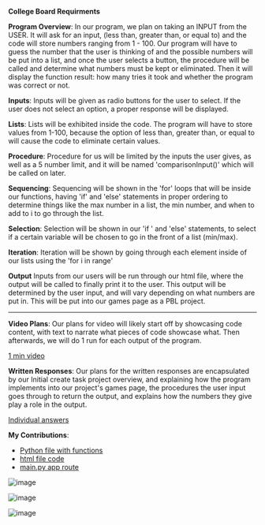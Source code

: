 **College Board Requirments**

**Program Overview**: 
In our program, we plan on taking an INPUT from the USER. It will ask for an input, (less than, greater than, or equal to) and the code will store numbers ranging from 1 - 100. Our program will have to guess the number that the user is thinking of and the possible numbers will be put into a list, and once the user selects a button, the procedure will be called and determine what numbers must be kept or eliminated. Then it will display the function result: how many tries it took and whether the program was correct or not.

**Inputs**:
Inputs will be given as radio buttons for the user to select. If the user does not select an option, a proper response will be displayed.

**Lists**:
Lists will be exhibited inside the code. The program will have to store values from 1-100, because the option of less than, greater than, or equal to will cause the code to eliminate certain values.

**Procedure**:
Procedure for us will be limited by the inputs the user gives, as well as a 5 number limit, and it will be named 'comparisonInput()' which will be called on later.

**Sequencing**: 
Sequencing will be shown in the 'for' loops that will be inside our functions, having 'if' and 'else' statements in proper ordering to determine things like the max number in a list, the min number, and when to add to i to go through the list.

**Selection**: 
Selection will be shown in our 'if ' and 'else' statements, to select if a certain variable will be chosen to go in the front of a list (min/max).

**Iteration**: 
Iteration will be shown by going through each element inside of our lists using the 'for i in range'

**Output**
Inputs from our users will be run through our html file, where the output will be called to finally print it to the user. This output will be determined by the user input, and will vary depending on what numbers are put in. This will be put into our games page as a PBL project.

------------------------------------------------------------------------------------------------------------------------

**Video Plans**: 
Our plans for video will likely start off by showcasing code content, with text to narrate what pieces of code showcase what. Then afterwards, we will do 1 run for each output of the program. 

[1 min video](https://drive.google.com/file/d/1E3Nsytqk7KPXpaM4Kpo0sdhcUufiKv-O/view?usp=sharing)

**Written Responses**: 
Our plans for the written responses are encapsulated by our Initial create task project overview, and explaining how the program implements into our project's games page, the procedures the user input goes through to return the output, and explains how the numbers they give play a role in the output. 

[Individual answers](https://docs.google.com/document/d/1zuJ0ZjySbj6A7cOa_FKLKmjovKmuj2vOkhrcBKFjGcM/edit?usp=sharing)

**My Contributions**:
* [Python file with functions](https://github.com/jar04/flask_portfolio/blob/07ae32acf2ddf0aa8994580c6dad9dc748354fa7/templates/danielcreate.py#L1-L65)
* [html file code](https://github.com/jar04/flask_portfolio/blob/07ae32acf2ddf0aa8994580c6dad9dc748354fa7/templates/layouts/seniortask.html#L1-L42)
* [main.py app route](https://github.com/jar04/flask_portfolio/blob/07ae32acf2ddf0aa8994580c6dad9dc748354fa7/main.py#L177-L189)

![image](https://user-images.githubusercontent.com/89228041/158497316-0d22b93f-ac96-4260-bdb5-519ab56c1b9d.png)

![image](https://user-images.githubusercontent.com/89228041/158497436-31a300d6-202f-41ff-97b2-fe35a9657170.png)

![image](https://user-images.githubusercontent.com/89228041/158496908-9fef8708-41b3-410e-a025-43078dfcb640.png)

